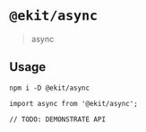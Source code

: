 # `@ekit/async`

> async

## Usage

```shell
npm i -D @ekit/async
```

```tsx static
import async from '@ekit/async';

// TODO: DEMONSTRATE API
```
